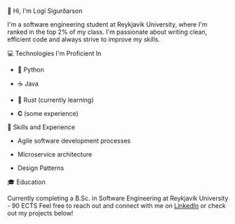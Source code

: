 <!---
lsig/lsig is a ✨ special ✨ repository because its `README.md` (this file) appears on your GitHub profile.
You can click the Preview link to take a look at your changes.
--->

🚀 Hi, I'm Logi Sigurðarson

I'm a software engineering student at Reykjavík University, where I'm ranked in the top 2% of my class. I'm passionate about writing clean, efficient code and always strive to improve my skills.

:computer: Technologies I'm Proficient In

* 🐍 Python

* ☕ Java

* 🦀 Rust (currently learning)

* **C** (some experience)

:toolbox: Skills and Experience

* Agile software development processes

* Microservice architecture

* Design Patterns

:mortar_board: Education

Currently completing a B.Sc. in Software Engineering at Reykjavík University - 90 ECTS
Feel free to reach out and connect with me on [LinkedIn](https://www.linkedin.com/in/logi-sigur%C3%B0arson-a32705243/) or check out my projects below!
